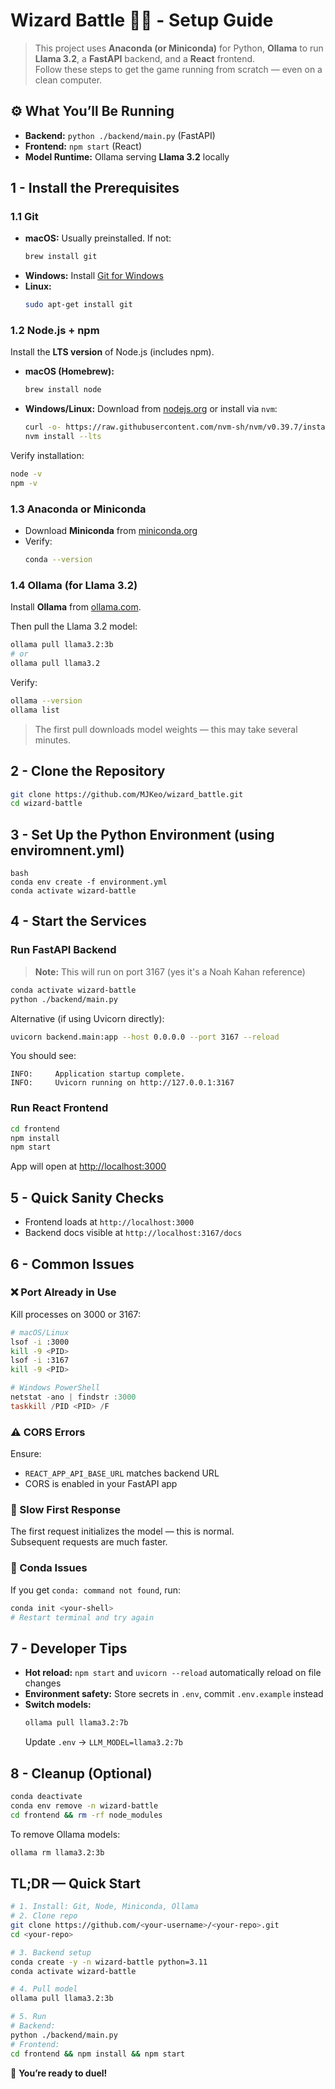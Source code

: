 # Wizard Battle 🧙‍♂️ - Setup Guide

> This project uses **Anaconda (or Miniconda)** for Python, **Ollama** to run **Llama 3.2**, a **FastAPI** backend, and a **React** frontend.  
> Follow these steps to get the game running from scratch — even on a clean computer.


## ⚙️ What You’ll Be Running

- **Backend:** `python ./backend/main.py` (FastAPI)
- **Frontend:** `npm start` (React)
- **Model Runtime:** Ollama serving **Llama 3.2** locally


## 1 - Install the Prerequisites

### 1.1 Git
- **macOS:** Usually preinstalled. If not:
  ```bash
  brew install git
  ```
- **Windows:** Install [Git for Windows](https://git-scm.com/download/win)
- **Linux:**
  ```bash
  sudo apt-get install git
  ```

### 1.2 Node.js + npm
Install the **LTS version** of Node.js (includes npm).

- **macOS (Homebrew):**
  ```bash
  brew install node
  ```
- **Windows/Linux:**
  Download from [nodejs.org](https://nodejs.org/) or install via `nvm`:
  ```bash
  curl -o- https://raw.githubusercontent.com/nvm-sh/nvm/v0.39.7/install.sh | bash
  nvm install --lts
  ```

Verify installation:
```bash
node -v
npm -v
```

### 1.3 Anaconda or Miniconda
- Download **Miniconda** from [miniconda.org](https://docs.conda.io/en/latest/miniconda.html)
- Verify:
  ```bash
  conda --version
  ```

### 1.4 Ollama (for Llama 3.2)
Install **Ollama** from [ollama.com](https://ollama.com/).

Then pull the Llama 3.2 model:
```bash
ollama pull llama3.2:3b
# or
ollama pull llama3.2
```

Verify:
```bash
ollama --version
ollama list
```

> The first pull downloads model weights — this may take several minutes.


## 2 - Clone the Repository

```bash
git clone https://github.com/MJKeo/wizard_battle.git
cd wizard-battle
```


## 3 - Set Up the Python Environment (using enviromnent.yml)

```
bash
conda env create -f environment.yml
conda activate wizard-battle
```

## 4 - Start the Services

### Run FastAPI Backend

> **Note:** This will run on port 3167 (yes it's a Noah Kahan reference)

```bash
conda activate wizard-battle
python ./backend/main.py
```

Alternative (if using Uvicorn directly):
```bash
uvicorn backend.main:app --host 0.0.0.0 --port 3167 --reload
```

You should see:
```
INFO:     Application startup complete.
INFO:     Uvicorn running on http://127.0.0.1:3167
```

### Run React Frontend
```bash
cd frontend
npm install
npm start
```

App will open at [http://localhost:3000](http://localhost:3000)


## 5 - Quick Sanity Checks

- Frontend loads at `http://localhost:3000`
- Backend docs visible at `http://localhost:3167/docs`


## 6 - Common Issues

### ❌ Port Already in Use
Kill processes on 3000 or 3167:
```bash
# macOS/Linux
lsof -i :3000
kill -9 <PID>
lsof -i :3167
kill -9 <PID>
```
```powershell
# Windows PowerShell
netstat -ano | findstr :3000
taskkill /PID <PID> /F
```


### ⚠️ CORS Errors
Ensure:
- `REACT_APP_API_BASE_URL` matches backend URL
- CORS is enabled in your FastAPI app


### 🐌 Slow First Response
The first request initializes the model — this is normal.  
Subsequent requests are much faster.


### 🐍 Conda Issues
If you get `conda: command not found`, run:
```bash
conda init <your-shell>
# Restart terminal and try again
```


## 7 - Developer Tips

- **Hot reload:** `npm start` and `uvicorn --reload` automatically reload on file changes  
- **Environment safety:** Store secrets in `.env`, commit `.env.example` instead  
- **Switch models:**  
  ```bash
  ollama pull llama3.2:7b
  ```
  Update `.env` → `LLM_MODEL=llama3.2:7b`


## 8 - Cleanup (Optional)

```bash
conda deactivate
conda env remove -n wizard-battle
cd frontend && rm -rf node_modules
```

To remove Ollama models:
```bash
ollama rm llama3.2:3b
```


## TL;DR — Quick Start

```bash
# 1. Install: Git, Node, Miniconda, Ollama
# 2. Clone repo
git clone https://github.com/<your-username>/<your-repo>.git
cd <your-repo>

# 3. Backend setup
conda create -y -n wizard-battle python=3.11
conda activate wizard-battle

# 4. Pull model
ollama pull llama3.2:3b

# 5. Run
# Backend:
python ./backend/main.py
# Frontend:
cd frontend && npm install && npm start
```

🎉 **You’re ready to duel!**
